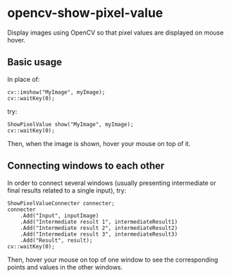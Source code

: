 # opencv-show-pixel-value

Display images using OpenCV so that pixel values are displayed on mouse hover.

## Basic usage

In place of:

	cv::imshow("MyImage", myImage);
	cv::waitKey(0);

try:

	ShowPixelValue show("MyImage", myImage);
	cv::waitKey(0);

Then, when the image is shown, hover your mouse on top of it.

## Connecting windows to each other

In order to connect several windows (usually presenting intermediate or final results related to a single input), try:

	ShowPixelValueConnecter connecter;
	connecter
		.Add("Input", inputImage)
		.Add("Intermediate result 1", intermediateResult1)
		.Add("Intermediate result 2", intermediateResult2)
		.Add("Intermediate result 3", intermediateResult3)
		.Add("Result", result);
	cv::waitKey(0);

Then, hover your mouse on top of one window to see the corresponding points and values in the other windows.
